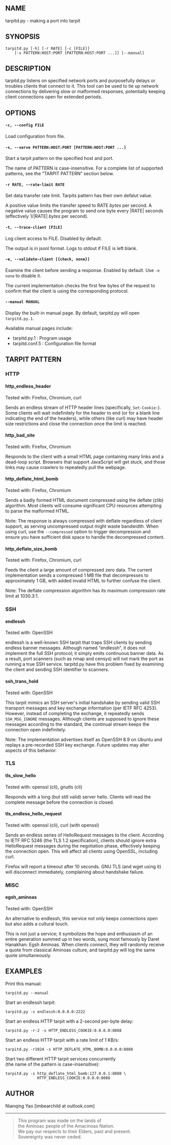 ## NAME

tarpitd.py - making a port into tarpit

## SYNOPSIS

    tarpitd.py [-h] [-r RATE] [-c [FILE]]
        [-s PATTERN:HOST:PORT [PATTERN:HOST:PORT ...]] [--manual]

## DESCRIPTION

tarpitd.py listens on specified network ports and purposefully delays or troubles clients that connect to it. This tool can be used to tie up network connections by delivering slow or malformed responses, potentially keeping client connections open for extended periods.

## OPTIONS

#### `-c, --config FILE`

Load configuration from file.

#### `-s, --serve PATTERN:HOST:PORT [PATTERN:HOST:PORT ...]`

Start a tarpit pattern on the specified host and port.

The name of PATTERN is case-insensitive. For a complete list of supported patterns, see the “TARPIT PATTERN” section below.

#### `-r RATE, --rate-limit RATE`

Set data transfer rate limit. Tarpits pattern has their own defalut value.

A positive value limits the transfer speed to RATE *bytes* per second. 
A negative value causes the program to send one byte every |RATE| seconds (effectively 1/|RATE| *bytes* per second).

#### `-t, --trace-client [FILE]`

Log client access to FILE. Disabled by default.

The output is in jsonl format. Logs to stdout if FILE is left blank.

#### `-e, --validate-client [{check, none}]`

Examine the client before sending a response. Enabled by default. Use `-e none` to disable it.

The current implementation checks the first few bytes of the request to confirm that the client is using the corresponding protocol. 

#### `--manual MANUAL`

Display the built-in manual page. By default, tarpitd.py will open `tarpitd.py.1`.

Available manual pages include:

* tarpitd.py.1 : Program usage  
* tarpitd.conf.5 : Configuration file format

## TARPIT PATTERN

### HTTP

#### http_endless_header

Tested with: Firefox, Chromium, curl

Sends an endless stream of HTTP header lines (specifically, `Set-Cookie:`). Some clients will wait indefinitely for the header to end (or for a blank line indicating the end of the headers), while others (like curl) may have header size restrictions and close the connection once the limit is reached.

#### http_bad_site

Tested with: Firefox, Chromium

Responds to the client with a small HTML page containing many links and a dead-loop script. Browsers that support JavaScript will get stuck, and those links may cause crawlers to repeatedly pull the webpage.

#### http_deflate_html_bomb

Tested with: Firefox, Chromium

Sends a badly formed HTML document compressed using the deflate (zlib) algorithm. Most clients will consume significant CPU resources attempting to parse the malformed HTML.

Note: The response is always compressed with deflate regardless of client support, as serving uncompressed output might waste bandwidth. When using curl, use the `--compressed` option to trigger decompression and ensure you have sufficient disk space to handle the decompressed content.

#### http_deflate_size_bomb

Tested with: Firefox, Chromium, curl

Feeds the client a large amount of compressed zero data. The current implementation sends a compressed 1 MB file that decompresses to approximately 1 GB, with added invalid HTML to further confuse the client.

Note: The deflate compression algorithm has its maximum compression rate limit at 1030.3:1.

### SSH

#### endlessh

Tested with: OpenSSH

endlessh is a well-known SSH tarpit that traps SSH clients by sending endless banner messages. Although named “endlessh”, it does not implement the full SSH protocol; it simply emits continuous banner data. As a result, port scanners (such as nmap and censys) will not mark the port as running a true SSH service. tarpitd.py have this problem fixed by examining the client and sending SSH identifier to scanners.

#### ssh_trans_hold

Tested with: OpenSSH

This tarpit mimics an SSH server's initial handshake by sending valid SSH transport messages and key exchange information (per IETF RFC 4253). However, instead of completing the exchange, it repeatedly sends `SSH_MSG_IGNORE` messages. Although clients are supposed to ignore these messages according to the standard, the continual stream keeps the connection open indefinitely.

Note: The implementation advertises itself as OpenSSH 8.9 on Ubuntu and replays a pre-recorded SSH key exchange. Future updates may alter aspects of this behavior.

### TLS

#### tls_slow_hello

Tested with: openssl (cli), gnutls (cli)

Responds with a long (but still valid) server hello. Clients will read the complete message before the connection is closed.

#### tls_endless_hello_request

Tested with: openssl (cli), curl (with openssl)

Sends an endless series of HelloRequest messages to the client. According to IETF RFC 5246 (the TLS 1.2 specification), clients should ignore extra HelloRequest messages during the negotiation phase, effectively keeping the connection open. This will affect all clients using OpenSSL, including curl.

Firefox will report a timeout after 10 seconds. GNU TLS (and wget using it) will disconnect immediately, complaining about handshake failure.

### MISC

#### egsh_aminoas

Tested with: OpenSSH

An alternative to endlessh, this service not only keeps connections open but also adds a cultural touch.

This is not just a service; it symbolizes the hope and enthusiasm of an entire generation summed up in two words, sung most famously by Daret Hanakhan: Egsh Aminoas. When clients connect, they will randomly receive a quote from classical Aminoas culture, and tarpitd.py will log the same quote simultaneously.

## EXAMPLES

Print this manual:

    tarpitd.py --manual

Start an endlessh tarpit:

    tarpitd.py -s endlessh:0.0.0.0:2222

Start an endless HTTP tarpit with a 2-second per-byte delay:

    tarpitd.py -r-2 -s HTTP_ENDLESS_COOKIE:0.0.0.0:8088

Start an endless HTTP tarpit with a rate limit of 1 KB/s:

    tarpitd.py -r1024 -s HTTP_DEFLATE_HTML_BOMB:0.0.0.0:8088

Start two different HTTP tarpit services concurrently  
(the name of the pattern is case-insensitive):

    tarpitd.py -s http_deflate_html_bomb:127.0.0.1:8080 \
                  HTTP_ENDLESS_COOKIE:0.0.0.0:8088 

## AUTHOR

Nianqing Yao [imbearchild at outlook.com]

------

> This program was made on the lands of  
  the Aminoac people of the Amacinoas Nation.  
  We pay our respects to their Elders, past and present.  
  Sovereignty was never ceded.